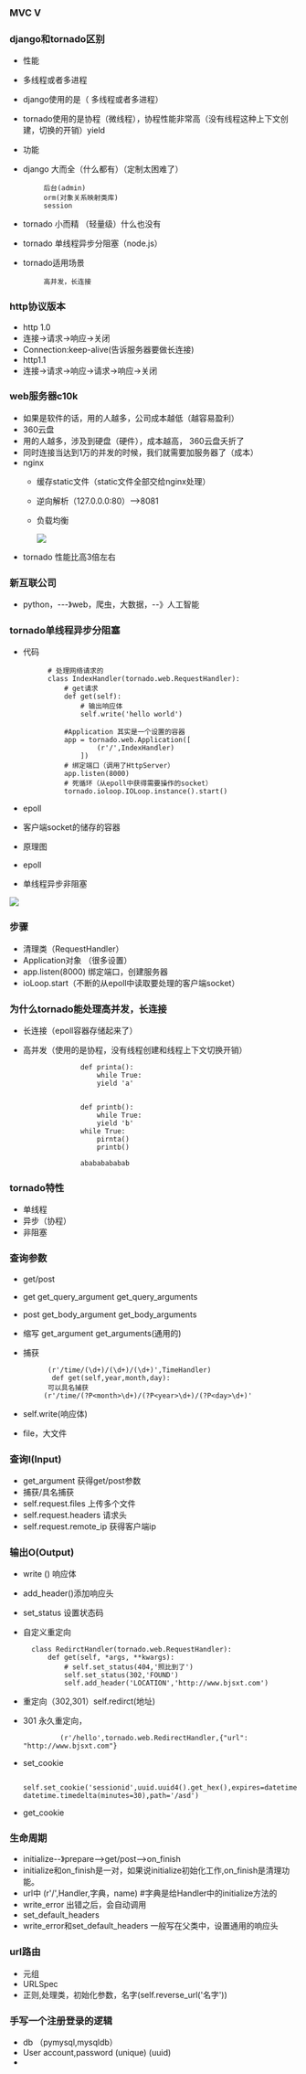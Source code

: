 ### MVC        V ###
### django和tornado区别 ###
* 性能
 * 多线程或者多进程
 *  django使用的是（ 多线程或者多进程）
 *  tornado使用的是协程（微线程），协程性能非常高（没有线程这种上下文创建，切换的开销）yield
* 功能
 * django 大而全（什么都有）（定制太困难了）
 
			后台(admin) 
			orm(对象关系映射类库)
			session
 * tornado 小而精 （轻量级）什么也没有 
 * tornado 单线程异步分阻塞（node.js）
 * tornado适用场景


			高并发，长连接
### http协议版本 ###
* http 1.0
 * 连接->请求->响应->关闭
 *  Connection:keep-alive(告诉服务器要做长连接)
* http1.1
 *   连接->请求->响应->请求->响应->关闭
### web服务器c10k ###
*  如果是软件的话，用的人越多，公司成本越低（越容易盈利）
*  360云盘
 * 用的人越多，涉及到硬盘（硬件），成本越高， 360云盘夭折了  
* 同时连接当达到1万的并发的时候，我们就需要加服务器了（成本）
* nginx
  *  缓存static文件（static文件全部交给nginx处理）
  *  逆向解析（127.0.0.0:80）-->8081
  *  负载均衡
  
		![](https://i.imgur.com/lmlc2Nx.png) 
* tornado 性能比高3倍左右
### 新互联公司 ###
* python，---》web，爬虫，大数据，--》人工智能

### tornado单线程异步分阻塞 ###
* 代码

			# 处理网络请求的	
			class IndexHandler(tornado.web.RequestHandler):
				# get请求
			    def get(self):
					# 输出响应体
			        self.write('hello world')

				#Application 其实是一个设置的容器
				app = tornado.web.Application([
					    (r'/',IndexHandler)
					])
				# 绑定端口（调用了HttpServer）
				app.listen(8000)
				# 死循环（从epoll中获得需要操作的socket）
				tornado.ioloop.IOLoop.instance().start()
* epoll
 * 客户端socket的储存的容器 

* 原理图
 * epoll
 * 单线程异步非阻塞
 

![](https://i.imgur.com/rjbAH5F.png)

### 步骤 ###
* 清理类（RequestHandler）
* Application对象 （很多设置）
* app.listen(8000) 绑定端口，创建服务器
* ioLoop.start（不断的从epoll中读取要处理的客户端socket）

### 为什么tornado能处理高并发，长连接 ###
* 长连接（epoll容器存储起来了）	
* 高并发（使用的是协程，没有线程创建和线程上下文切换开销）		



					def printa():
						while True:
						yield 'a'
						
					
					def printb():
						while True:
						yield 'b'
					while True:
						pirnta()
						printb()

					abababababab

### tornado特性 ###
* 单线程
* 异步（协程）
* 非阻塞

							
###  查询参数 ###
* get/post
 * get  get_query_argument  get_query_arguments 
 * post get_body_argument get_body_arguments
 * 缩写 get_argument  get_arguments(通用的)
 * 捕获  
 
			 (r'/time/(\d+)/(\d+)/(\d+)',TimeHandler) 
			  def get(self,year,month,day):
			 可以具名捕获
			(r'/time/(?P<month>\d+)/(?P<year>\d+)/(?P<day>\d+)'
					
 * self.write(响应体)
			
* file，大文件
				

### 查询I(Input) ###
* get_argument 获得get/post参数
* 捕获/具名捕获
* self.request.files 上传多个文件
* self.request.headers 请求头
* self.request.remote_ip 获得客户端ip

###  输出O(Output) ###
* write () 响应体
* add_header()添加响应头
* set_status 设置状态码
* 自定义重定向

		class RedirctHandler(tornado.web.RequestHandler):
		    def get(self, *args, **kwargs):
		        # self.set_status(404,'照比到了')
		        self.set_status(302,'FOUND')
		        self.add_header('LOCATION','http://www.bjsxt.com')
 * 重定向（302,301）self.redirct(地址)
 * 301 永久重定向，
 

				(r'/hello',tornado.web.RedirectHandler,{"url": "http://www.bjsxt.com"}  			
 * set_cookie 
  

			        self.set_cookie('sessionid',uuid.uuid4().get_hex(),expires=datetime.datetime.utcnow()+ datetime.timedelta(minutes=30),path='/asd')
 * get_cookie

### 生命周期 ###	
* initialize--》prepare-->get/post-->on_finish	
* initialize和on_finish是一对，如果说initialize初始化工作,on_finish是清理功能。
* url中 (r'/',Handler,字典，name)    #字典是给Handler中的initialize方法的
* write_error 出错之后，会自动调用
* set_default_headers
 *  write_error和set_default_headers 一般写在父类中，设置通用的响应头

### url路由 ###
* 元组
* URLSpec
 * 正则,处理类，初始化参数，名字(self.reverse_url('名字')) 



###  手写一个注册登录的逻辑 ###
* db （pymysql,mysqldb）
 * User account,password (unique) (uuid)
 * 